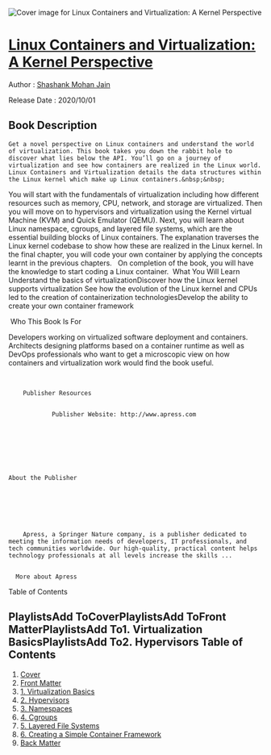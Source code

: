 ![Cover image for Linux Containers and Virtualization: A Kernel Perspective](https://imgdetail.ebookreading.net/cover/cover/20201212/EB9781484262832.jpg)

[Linux Containers and Virtualization: A Kernel Perspective](https://ebookreading.net/view/book/Linux+Containers+and+Virtualization%3A+A+Kernel+Perspective-EB9781484262832_1.html "Linux Containers and Virtualization: A Kernel Perspective")
====================================================================================================================

Author : [Shashank Mohan Jain](https://ebookreading.net/search/author/Shashank+Mohan+Jain)

Release Date : 2020/10/01

Book Description
-----------------


    
    Get a novel perspective on Linux containers and understand the world of virtualization. This book takes you down the rabbit hole to discover what lies below the API. You’ll go on a journey of virtualization and see how containers are realized in the Linux world. Linux Containers and Virtualization details the data structures within the Linux kernel which make up Linux containers.&nbsp;&nbsp;
You will start with the fundamentals of virtualization including how different resources such as memory, CPU, network, and storage are virtualized. Then you will move on to hypervisors and virtualization using the Kernel virtual Machine (KVM) and Quick Emulator (QEMU). Next, you will learn about Linux namespace, cgroups, and layered file systems, which are the essential building blocks of Linux containers. The explanation traverses the Linux kernel codebase to show how these are realized in the Linux kernel. In the final chapter, you will code your own container by applying the concepts learnt in the previous chapters.&nbsp;&nbsp;
On completion of the book, you will have the knowledge to start coding a Linux container.&nbsp;
What You Will Learn
Understand the basics of virtualizationDiscover how the Linux kernel supports virtualization&nbsp;See how the evolution of the Linux kernel and CPUs led to the creation of containerization technologiesDevelop the ability to create your own container framework









&nbsp;Who This Book Is For


Developers working on virtualized software deployment and containers. Architects designing platforms based on a container runtime as well as DevOps professionals who want to get a microscopic view on how containers and virtualization work would find the book useful.

&nbsp;

  
  
  



    
        Publisher Resources
        
            
                Publisher Website: http://www.apress.com
            
        
    




  
    About the Publisher
    
      
        
          
        
      
      
        Apress, a Springer Nature company, is a publisher dedicated to meeting the information needs of developers, IT professionals, and tech communities worldwide. Our high-quality, practical content helps technology professionals at all levels increase the skills ...

      
      More about Apress
    
  



  Table of Contents
  

PlaylistsAdd&nbsp;ToCoverPlaylistsAdd&nbsp;ToFront MatterPlaylistsAdd&nbsp;To1.&nbsp;Virtualization BasicsPlaylistsAdd&nbsp;To2.&nbsp;Hypervisors
Table of Contents
-----------------

1. [Cover](https://ebookreading.net/view/book/Linux+Containers+and+Virtualization%3A+A+Kernel+Perspective-EB9781484262832_1.html)
1. [Front Matter](https://ebookreading.net/view/book/Linux+Containers+and+Virtualization%3A+A+Kernel+Perspective-EB9781484262832_2.html)
1. [1.&nbsp;Virtualization Basics](https://ebookreading.net/view/book/Linux+Containers+and+Virtualization%3A+A+Kernel+Perspective-EB9781484262832_3.html)
1. [2.&nbsp;Hypervisors](https://ebookreading.net/view/book/Linux+Containers+and+Virtualization%3A+A+Kernel+Perspective-EB9781484262832_4.html)
1. [3.&nbsp;Namespaces](https://ebookreading.net/view/book/Linux+Containers+and+Virtualization%3A+A+Kernel+Perspective-EB9781484262832_5.html)
1. [4.&nbsp;Cgroups](https://ebookreading.net/view/book/Linux+Containers+and+Virtualization%3A+A+Kernel+Perspective-EB9781484262832_6.html)
1. [5.&nbsp;Layered File Systems](https://ebookreading.net/view/book/Linux+Containers+and+Virtualization%3A+A+Kernel+Perspective-EB9781484262832_7.html)
1. [6.&nbsp;Creating a Simple Container Framework](https://ebookreading.net/view/book/Linux+Containers+and+Virtualization%3A+A+Kernel+Perspective-EB9781484262832_8.html)
1. [Back Matter](https://ebookreading.net/view/book/Linux+Containers+and+Virtualization%3A+A+Kernel+Perspective-EB9781484262832_9.html)
